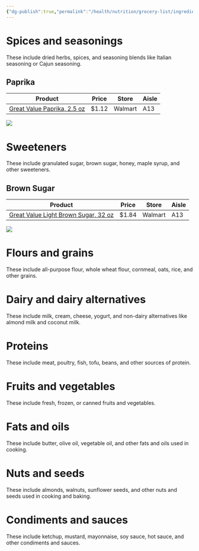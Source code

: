 ```yaml
---
{"dg-publish":true,"permalink":"/health/nutrition/grocery-list/ingredients/","created":"","updated":""}
---
```



# Spices and seasonings
These include dried herbs, spices, and seasoning blends like Italian seasoning or Cajun seasoning.

## Paprika
| Product                     | Price | Store   | Aisle |
| --------------------------- | ----- | ------- | ----- |
| [Great Value Paprika, 2.5 oz](https://www.walmart.com/ip/Great-Value-Paprika-2-5-oz/559839182) | $1.12 | Walmart | A13   | 
![](https://i5.walmartimages.com/asr/b771e14b-ec60-4188-ad6e-c26e99f3786f.a53ff76058922b218b926777e28b7cf3.jpeg?odnHeight=612&odnWidth=612&odnBg=FFFFFF)

# Sweeteners
These include granulated sugar, brown sugar, honey, maple syrup, and other sweeteners.

## Brown Sugar
| Product                     | Price | Store   | Aisle |
| --------------------------- | ----- | ------- | ----- |
| [Great Value Light Brown Sugar, 32 oz](https://www.walmart.com/ip/Great-Value-Light-Brown-Sugar-32-oz/10315012?athbdg=L1200&from=searchResults) | $1.84 | Walmart | A13   | 
![](https://i5.walmartimages.com/asr/1743b620-adc8-463f-bf0c-252372e5dbb0.97e147b7718b634f14f847d1d38e45af.jpeg?odnHeight=612&odnWidth=612&odnBg=FFFFFF)

# Flours and grains
These include all-purpose flour, whole wheat flour, cornmeal, oats, rice, and other grains.
    
# Dairy and dairy alternatives
These include milk, cream, cheese, yogurt, and non-dairy alternatives like almond milk and coconut milk.
    
# Proteins
These include meat, poultry, fish, tofu, beans, and other sources of protein.
    
# Fruits and vegetables
These include fresh, frozen, or canned fruits and vegetables.
    
# Fats and oils
These include butter, olive oil, vegetable oil, and other fats and oils used in cooking.
    
# Nuts and seeds
These include almonds, walnuts, sunflower seeds, and other nuts and seeds used in cooking and baking.
    
# Condiments and sauces
These include ketchup, mustard, mayonnaise, soy sauce, hot sauce, and other condiments and sauces.